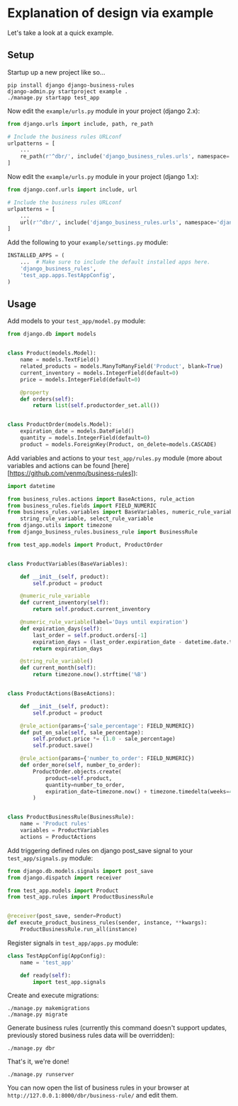 # Explanation of design via example

Let's take a look at a quick example.

## Setup

Startup up a new project like so...

    pip install django django-business-rules
    django-admin.py startproject example .
    ./manage.py startapp test_app


Now edit the `example/urls.py` module in your project (django 2.x):

```python
from django.urls import include, path, re_path

# Include the business rules URLconf
urlpatterns = [
    ...
    re_path(r'^dbr/', include('django_business_rules.urls', namespace='django_business_rules'))
]
```

Now edit the `example/urls.py` module in your project (django 1.x):

```python
from django.conf.urls import include, url

# Include the business rules URLconf
urlpatterns = [
    ...
    url(r'^dbr/', include('django_business_rules.urls', namespace='django_business_rules'))
]
```

Add the following to your `example/settings.py` module:

```python
INSTALLED_APPS = (
    ...  # Make sure to include the default installed apps here.
    'django_business_rules',
    'test_app.apps.TestAppConfig',
)
```

## Usage

Add models to your `test_app/model.py` module:

```python
from django.db import models


class Product(models.Model):
    name = models.TextField()
    related_products = models.ManyToManyField('Product', blank=True)
    current_inventory = models.IntegerField(default=0)
    price = models.IntegerField(default=0)

    @property
    def orders(self):
        return list(self.productorder_set.all())


class ProductOrder(models.Model):
    expiration_date = models.DateField()
    quantity = models.IntegerField(default=0)
    product = models.ForeignKey(Product, on_delete=models.CASCADE)
```

Add variables and actions to your `test_app/rules.py` module (more about variables and actions can be found [here][https://github.com/venmo/business-rules]):

```python
import datetime

from business_rules.actions import BaseActions, rule_action
from business_rules.fields import FIELD_NUMERIC
from business_rules.variables import BaseVariables, numeric_rule_variable, \
    string_rule_variable, select_rule_variable
from django.utils import timezone
from django_business_rules.business_rule import BusinessRule

from test_app.models import Product, ProductOrder


class ProductVariables(BaseVariables):

    def __init__(self, product):
        self.product = product

    @numeric_rule_variable
    def current_inventory(self):
        return self.product.current_inventory

    @numeric_rule_variable(label='Days until expiration')
    def expiration_days(self):
        last_order = self.product.orders[-1]
        expiration_days = (last_order.expiration_date - datetime.date.today()).days
        return expiration_days

    @string_rule_variable()
    def current_month(self):
        return timezone.now().strftime('%B')


class ProductActions(BaseActions):

    def __init__(self, product):
        self.product = product

    @rule_action(params={'sale_percentage': FIELD_NUMERIC})
    def put_on_sale(self, sale_percentage):
        self.product.price *= (1.0 - sale_percentage)
        self.product.save()

    @rule_action(params={'number_to_order': FIELD_NUMERIC})
    def order_more(self, number_to_order):
        ProductOrder.objects.create(
            product=self.product,
            quantity=number_to_order,
            expiration_date=timezone.now() + timezone.timedelta(weeks=4)
        )


class ProductBusinessRule(BusinessRule):
    name = 'Product rules'
    variables = ProductVariables
    actions = ProductActions
```

Add triggering defined rules on django post_save signal to your `test_app/signals.py` module:

```python
from django.db.models.signals import post_save
from django.dispatch import receiver

from test_app.models import Product
from test_app.rules import ProductBusinessRule


@receiver(post_save, sender=Product)
def execute_product_business_rules(sender, instance, **kwargs):
    ProductBusinessRule.run_all(instance)
```

Register signals in `test_app/apps.py` module:

```python
class TestAppConfig(AppConfig):
    name = 'test_app'

    def ready(self):
        import test_app.signals
```

Create and execute migrations:

    ./manage.py makemigrations
    ./manage.py migrate

Generate business rules (currently this command doesn't support updates, previously stored business rules data will be overridden):

    ./manage.py dbr

That's it, we're done!

    ./manage.py runserver

You can now open the list of business rules in your browser at `http://127.0.0.1:8000/dbr/business-rule/` and edit them.
